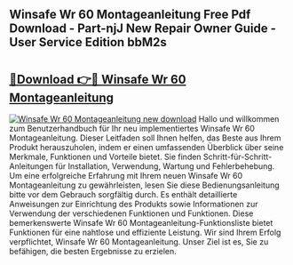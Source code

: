 ## Winsafe Wr 60 Montageanleitung Free Pdf Download - Part-njJ New Repair Owner Guide - User Service Edition bbM2s

# <h2><a href="http://df8z7g.blite.top/?on=Winsafe+Wr+60+Montageanleitung">🔗Download 👉🔴 Winsafe Wr 60 Montageanleitung</a></h2>

[![Winsafe Wr 60 Montageanleitung new download](https://i.imgur.com/lujVjoI.png)](http://df8z7g.blite.top/?on=Winsafe+Wr+60+Montageanleitung)
Hallo und willkommen zum Benutzerhandbuch für Ihr neu implementiertes Winsafe Wr 60 Montageanleitung. Dieser Leitfaden soll Ihnen helfen, das Beste aus Ihrem Produkt herauszuholen, indem er einen umfassenden Überblick über seine Merkmale, Funktionen und Vorteile bietet. Sie finden Schritt-für-Schritt-Anleitungen für Installation, Verwendung, Wartung und Fehlerbehebung. Um eine erfolgreiche Erfahrung mit Ihrem neuen Winsafe Wr 60 Montageanleitung zu gewährleisten, lesen Sie diese Bedienungsanleitung bitte vor dem Gebrauch sorgfältig durch. Es enthält detaillierte Anweisungen zur Einrichtung des Produkts sowie Informationen zur Verwendung der verschiedenen Funktionen und Funktionen. Diese bemerkenswerte Winsafe Wr 60 Montageanleitung-Funktionsliste bietet Funktionen für eine nahtlose und effiziente Leistung. Wir sind Ihrem Erfolg verpflichtet, Winsafe Wr 60 Montageanleitung. Unser Ziel ist es, Sie zu befähigen, die besten Ergebnisse zu erzielen.
